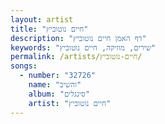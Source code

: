 ```yaml
---
layout: artist
title: "חיים נוטוביץ"
description: "דף האמן חיים נוטוביץ"
keywords: "שירים, מוזיקה, חיים נוטוביץ"
permalink: /artists/חיים-נוטוביץ/
songs:
  - number: "32726"
    name: "והשיב"
    album: "סינגלים"
    artist: "חיים נוטוביץ"
---
```

